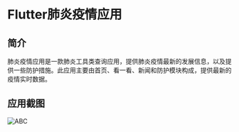 # Flutter肺炎疫情应用

## 简介
肺炎疫情应用是一款肺炎工具类查询应用，提供肺炎疫情最新的发展信息，以及提供一些防护措施。此应用主要由首页、看一看、新闻和防护模块构成，提供最新的疫情实时数据。

## 应用截图
![ABC](https://github.com/xiangzhihong/flutter_ncov/blob/master/screenshut/merge.jpg) 
